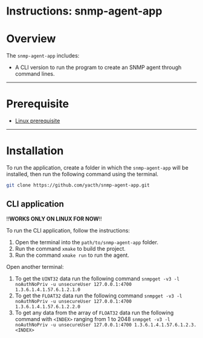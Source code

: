 
# Instructions: snmp-agent-app

# Overview

The `snmp-agent-app` includes:

- A CLI version to run the program to create an SNMP agent through command lines.

---

# Prerequisite

- [Linux prerequisite](./instructions/README_LINUX)

---

# Installation

To run the application, create a folder in which the `snmp-agent-app`  will be installed, then run the following command using the terminal.

```bash
git clone https://github.com/yacth/snmp-agent-app.git
```

## CLI application

!!**WORKS ONLY ON LINUX FOR NOW**!!

To run the CLI application, follow the instructions:

1. Open the terminal  into the `path/to/snmp-agent-app` folder.
2. Run the command `xmake` to build the project.
3. Run the command `xmake run` to run the agent.

Open another terminal:

1. To get the `UINT32` data run the following command `snmpget -v3 -l noAuthNoPriv -u unsecureUser 127.0.0.1:4700 1.3.6.1.4.1.57.6.1.2.1.0`
2. To get the `FLOAT32` data run the following command `snmpget -v3 -l noAuthNoPriv -u unsecureUser 127.0.0.1:4700 1.3.6.1.4.1.57.6.1.2.2.0`
3. To get any data from the array of `FLOAT32` data run the following command with `<INDEX>` ranging from 1 to 2048  `snmpget -v3 -l noAuthNoPriv -u unsecureUser 127.0.0.1:4700 1.3.6.1.4.1.57.6.1.2.3.<INDEX>`


